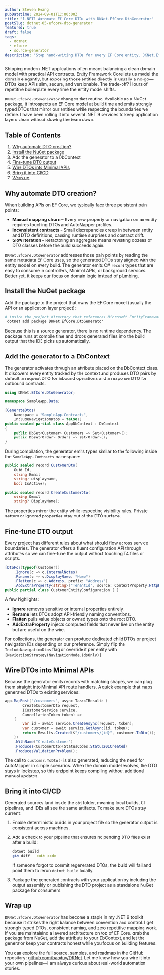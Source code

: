 ```yaml
---
author: Steven Hoang
pubDatetime: 2024-09-01T12:00:00Z
title: "[.NET] Automate EF Core DTOs with DKNet.EfCore.DtoGenerator"
postSlug: dotnet-05-efcore-dto-generator
featured: true
draft: false
tags:
  - dotnet
  - efcore
  - source-generator
description: "Stop hand-writing DTOs for every EF Core entity. DKNet.EfCore.DtoGenerator keeps contracts in sync with your DbContext and accelerates .NET 9 delivery."
---
```


Shipping modern .NET applications often means balancing a clean domain model with practical API contracts. Entity Framework Core lets us model the domain elegantly, but exposing those entities directly is usually a no-go—DTOs keep APIs slim, secure, and versionable. The trade-off? Hours of repetitive boilerplate every time the entity model shifts.

`DKNet.EfCore.DtoGenerator` changes that routine. Available as a NuGet package, it introspects an EF Core model at build time and emits strongly typed DTOs that mirror our entities while respecting the boundaries we define. I have been rolling it into several .NET 9 services to keep application layers clean without slowing the team down.

## Table of Contents

1. [Why automate DTO creation?](#why-automate-dto-creation)
2. [Install the NuGet package](#install-the-nuget-package)
3. [Add the generator to a DbContext](#add-the-generator-to-a-dbcontext)
4. [Fine-tune DTO output](#fine-tune-dto-output)
5. [Wire DTOs into Minimal APIs](#wire-dtos-into-minimal-apis)
6. [Bring it into CI/CD](#bring-it-into-cicd)
7. [Wrap up](#wrap-up)

## Why automate DTO creation?

When building APIs on EF Core, we typically face three persistent pain points:

- **Manual mapping churn** – Every new property or navigation on an entity requires touching DTOs and AutoMapper profiles.
- **Inconsistent contracts** – Small discrepancies creep in between entity and DTO definitions, causing runtime surprises and contract drift.
- **Slow iteration** – Refactoring an aggregate means revisiting dozens of DTO classes before the build succeeds again.

`DKNet.EfCore.DtoGenerator` addresses those pain points by reading the same metadata EF Core uses, so the generated DTOs stay aligned with the entity model on every build. The generator emits C# `record` types that are easy to consume in controllers, Minimal APIs, or background services. Better yet, it keeps our focus on domain logic instead of plumbing.

## Install the NuGet package

Add the package to the project that owns the EF Core model (usually the API or an application layer project):

```bash
# inside the project directory that references Microsoft.EntityFrameworkCore
 dotnet add package DKNet.EfCore.DtoGenerator
```

Because this is a source generator, there is no runtime dependency. The package runs at compile time and drops generated files into the build output that the IDE picks up automatically.

## Add the generator to a DbContext

The generator activates through an attribute placed on the DbContext class. It discovers every entity tracked by the context and produces DTO pairs by default: a request DTO for inbound operations and a response DTO for outbound contracts.

```csharp
using DKNet.EfCore.DtoGenerator;

namespace SampleApp.Data;

[GenerateDtos(
    Namespace = "SampleApp.Contracts",
    IncludeNavigationDtos = false)]
public sealed partial class AppDbContext : DbContext
{
    public DbSet<Customer> Customers => Set<Customer>();
    public DbSet<Order> Orders => Set<Order>();
}
```

During compilation, the generator emits types similar to the following inside the `SampleApp.Contracts` namespace:

```csharp
public sealed record CustomerDto(
    Guid Id,
    string Email,
    string? DisplayName,
    bool IsActive);

public sealed record CreateCustomerDto(
    string Email,
    string? DisplayName);
```

The properties mirror the entity while respecting visibility rules. Private setters or ignored properties stay out of the DTO surface.

## Fine-tune DTO output

Every project has different rules about what should flow across service boundaries. The generator offers a fluent configuration API through attributes so we can fine-tune the output without touching T4 files or scripts.

```csharp
[DtoFor(typeof(Customer))
    .Ignore(c => c.InternalNotes)
    .Rename(c => c.DisplayName, "Name")
    .Flatten(c => c.Address, prefix: "Address")
    .AddExtraProperty<string>("TenantId", source: ContextProperty.HttpHeader("X-Tenant"))]
public partial class CustomerEntityConfiguration { }
```

A few highlights:

- **Ignore** removes sensitive or internal properties entirely.
- **Rename** lets DTOs adopt API-friendly naming conventions.
- **Flatten** pulls value objects or owned types onto the root DTO.
- **AddExtraProperty** injects computed fields that never live on the entity but are useful on the wire.

For collections, the generator can produce dedicated child DTOs or project navigation IDs depending on our preference. Simply flip the `IncludeNavigationDtos` flag or override it per entity with `[NavigationStrategy(NavigationMode.IdsOnly)]`.

## Wire DTOs into Minimal APIs

Because the generator emits records with matching shapes, we can plug them straight into Minimal API route handlers. A quick example that maps generated DTOs to existing services:

```csharp
app.MapPost("/customers", async Task<IResult> (
        CreateCustomerDto request,
        ICustomerService service,
        CancellationToken token) =>
    {
        var id = await service.CreateAsync(request, token);
        var customer = await service.GetAsync(id, token);
        return Results.Created($"/customers/{id}", customer.ToDto());
    })
    .WithName("CreateCustomer")
    .Produces<CustomerDto>(StatusCodes.Status201Created)
    .ProducesValidationProblem();
```

The call to `customer.ToDto()` is also generated, reducing the need for AutoMapper in simple scenarios. When the domain model evolves, the DTO stays in lockstep, so this endpoint keeps compiling without additional manual updates.

## Bring it into CI/CD

Generated sources land inside the `obj` folder, meaning local builds, CI pipelines, and IDEs all see the same artifacts. To make sure DTOs stay current:

1. Enable deterministic builds in your project file so the generator output is consistent across machines.
2. Add a check to your pipeline that ensures no pending DTO files exist after a build:

   ```bash
   dotnet build
   git diff --exit-code
   ```

   If someone forgot to commit regenerated DTOs, the build will fail and point them to rerun `dotnet build` locally.

3. Package the generated contracts with your application by including the output assembly or publishing the DTO project as a standalone NuGet package for consumers.

## Wrap up

`DKNet.EfCore.DtoGenerator` has become a staple in my .NET 9 toolkit because it strikes the right balance between convention and control. I get strongly typed DTOs, consistent naming, and zero repetitive mapping work. If you are maintaining a layered architecture on top of EF Core, grab the package from NuGet, add the attribute to your DbContext, and let the generator keep your contracts honest while you focus on building features.

You can explore the full source, samples, and roadmap in the GitHub repository: [github.com/baoduy/DKNet](https://github.com/baoduy/DKNet/tree/dev/src/EfCore/DKNet.EfCore.DtoGenerator). Let me know how you wire it into your own pipelines—I am always curious about real-world automation stories.
